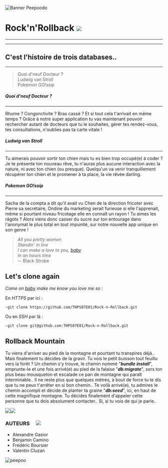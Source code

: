 ![Banner Peepoodo](https://peepoodo.github.io/peepoodo-box/logo.png)

# Rock'n'Rollback ![](https://media.giphy.com/media/T9nE1GxIMvjkk/giphy.gif)
---
---
## C'est l'histoire de trois databases..
---
> Quoi d'neuf Docteur ?  
Ludwig van Stroll  
Pokemon GO!ssip  

##### Quoi d'neuf Docteur ?
---
Rhume ? Congonctivite ? Bras cassé ? Et si tout cela t'arrivait en même temps ? Grâce à notre super application tu vas maintenant pouvoir rechercher autant de docteurs que tu le souhaites, gérer tes rendez-vous, tes consultations, n'oublies pas ta carte vitale !

##### Ludwig van Stroll
---
Tu aimerais pouvoir sortir ton chien mais tu es bien trop occupé(e) à coder ? Je te présente ton nouveau rêve, tu n'auras plus aucune interaction avec la nature, ni avec ton chien (ou presque). Quelqu'un va venir tranquillement récupérer ton chien et le promener à ta place, la vie rêvée darling.

##### Pokemon GO!ssip
---
Sacha de la compta a dit qu'il avait vu Chen de la direction fricoter avec Pierre sa secrétaire, Ondine du marketing serait furieuse si elle l'apprenait, même si pourtant niveau fricotage elle en connaît un rayon ! Tu aimes les râgots ? Alors viens donc casser du sucre sur ton entourage dans l'anonymat le plus total en tout impunité, sur notre nouvelle app unique en son genre !

> *All you pretty women  
Standin' in line  
I can make a love to you, [baby](https://www.youtube.com/watch?v=LbPRGDwlfqs)  
In an hours time*  
-- Black Strobe

## Let's clone again  ![]()

*Come on [baby](https://www.youtube.com/watch?v=eh8eb_ACLl8) make me know you love me so* :

 En *HTTPS* par ici :

    -git clone https://github.com/THPS07E01/Rock-n-Rollback.git
    
 Ou en *SSH* par là :
    
    -git clone git@github.com:THPS07E01/Rock-n-Rollback.git

## Rollback Mountain
Tu viens d'arriver au pied de la montagne et pourtant tu transpires déjà.. Mais finalement tu décides de la gravir. Tu vois le petit buisson tout feuillu vers la forêt ? Un chemin s'y trouve, le chemin nommé "***bundle install***", emprunte-le et une fois arrivé(e) au pied de la falaise "***db:migrate***", sors ton plus beau mousqueton et escalade ce pan de montagne qui paraît interminable.. Il ne reste plus que quelques mètres, à bout de force tu te dis que tu ne peux t'arrêter en si bon chemin.. Te voilà arrivé(e), tu admires le chemin accompli et décide de planter ta graine "***db:seed***", ici, en haut de cette magnifique montagne. Tu décides finalement d'appeler cette personne que tu dois absolument contacter.. Si, si tu vois de qui je parle..

![](https://media.giphy.com/media/2wh8j5YLeeNvLNj5hE/giphy.gif)![](https://media.giphy.com/media/26DN3oQLHShKasTEQ/giphy.gif)

### AUTEURS     ![](https://media.giphy.com/media/Gb3FENu33eqKk/giphy.gif)        ![]()
 - Alexandre Gasior
 - Benjamin Camino
 - Frédéric Boursier
 - Valentin Cluzan

![peepoo](https://scontent-frx5-1.cdninstagram.com/vp/264d0ca397626a3b949b7e1a32f12c40/5CB8BC70/t51.2885-15/e35/43371552_345243769354400_135114894105553554_n.jpg?_nc_ht=scontent-frx5-1.cdninstagram.com&se=7&ig_cache_key=MTkwNDY1MDI1MjEwMzgzOTc4Mw%3D%3D.2)
